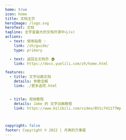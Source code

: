 ```yaml
---
home: true
icon: home
title: 文档主页
heroImage: /logo.svg
heroText: 文档
tagline: 全宇宙最大的文档开源中心(x)
actions:
  - text: 使用指南 💡
    link: /zh/guide/
    type: primary

  - text: 返回主文档页 🏠
    link: https://docs.yuelili.com/zh/home.html

features:
  - title: 文字动画文档
    details: 参数全解
    link: ./更多选项.html

 
  - title: 视频教程
    details: Jake 的 文字动画教程
    link: https://www.bilibili.com/video/BV1c741177Wp


 
copyright: false
footer: Copyright © 2022 | 月离的万事屋
---
```

